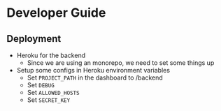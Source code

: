 # Developer Guide

## Deployment

* Heroku for the backend
    * Since we are using an monorepo, we need to set some things up
* Setup some configs in Heroku environment variables
  * Set `PROJECT_PATH` in the dashboard to /backend
  * Set `DEBUG`
  * Set `ALLOWED_HOSTS`
  * Set `SECRET_KEY`
